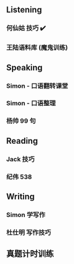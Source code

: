 
## Listening

### 何仙姑 技巧 ✔️


### 王陆语料库 (魔鬼训练)


## Speaking

### Simon - 口语翻转课堂

### Simon - 口语整理

### 杨帅 99 句

## Reading

### Jack 技巧

### 纪伟 538

## Writing

### Simon 学写作

### 杜仕明 写作技巧

## 真题计时训练